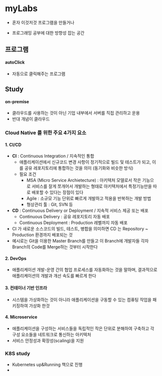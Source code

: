 # myLabs
- 혼자 이것저것 프로그램을 만들거나

- 프로그래밍 공부에 대한 방향성 잡는 공간







## 프로그램

#### autoClick

- 자동으로 클릭해주는 프로그램





## Study

#### on-premise

- 클라우드를 사용하는 것이 아닌 기업 내부에서 서버를 직접 관리하고 운용
- 반대 개념이 클라우드





### Cloud Native 를 위한 주요 4가지 요소

#### 1. CI/CD

- **CI** : Continuous Integration / 지속적인 통합
  - 애플리케이션에서 신규코드 변경 사항이 정기적으로 빌드 및 테스트가 되고, 이를 공유 레포지토리에 통합하는 것을 의미 (동기화와 비슷한 방식)
  - 필요 조건
    - MSA (Micro Service Archietecture) : 아키텍처 모델로서 작은 기능으로 서비스를 잘게 쪼개어서 개발하는 형태로 아키텍처에서 특정기능만을 따로 배포할 수 있다는  장점이 있다
    - Agile : 소규모 기능 단위로 빠르게 개발하고 적용을 반복하는 개발 방법
    - 형상관리 툴 :  Git, SVN 등
- **CD** : Continuous Delivery or Deployment / 지속적 서비스 제공 또는 배포
  - Continuous Delivery : 공유 레포지토리 자동 배포
  - Continuous Deployment : Production 레벨까지 자동 배포
- CI 가 새로운 소스코드의 빌드, 테스트, 병합을 의미하면 CD 는 Repository ~ Production  환경까지 배포되는 것
- 예시로는 Git을 이용한 Master Branch를 만들고 이 Branch에 개발자들 각자 Branch의 Code를 Merge하는 것부터 시작한다



#### 2. DevOps

- 애플리케이션 개발-운영 간의 협업 프로세스를 자동화하는 것을 말하며, 결과적으로 애플리케이션의 개발과 개선 속도를 빠르게 한다



#### 3. 컨테이너 기반 인프라

- 시스템을 가상화하는 것이 아니라 애플리케이션을 구동할 수 있는 컴퓨팅 작업을 패키징하여 가상화 한것



#### 4. Microservice

- 애플리케이션을 구성하는 서비스들을 독립적인 작은 단위로 분해하여 구축하고 각 구성 요소들을 네트워크로 통신하는 아키텍처
- 서비스 안정성과 확장성(scaling)을 지원





### K8S study

- Kubernetes up&Running 책으로 진행
- 